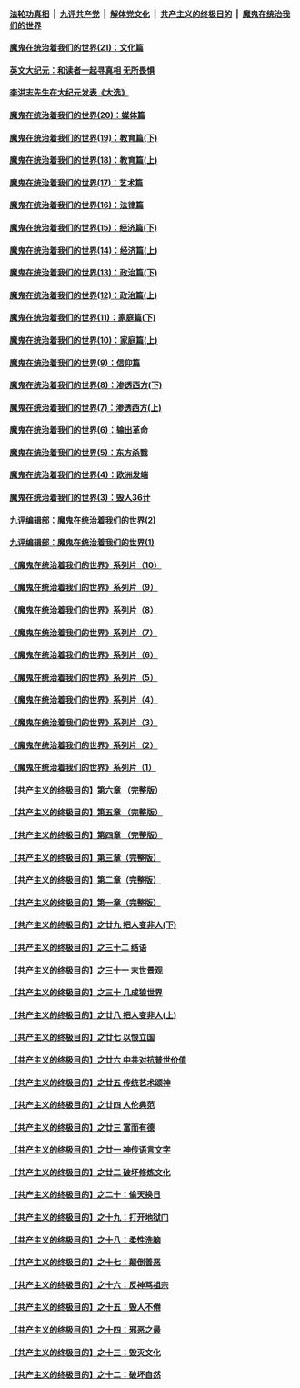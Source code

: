 

####  [法轮功真相](../../../../basic/blob/master/README.md?t=12121231) &nbsp;|&nbsp; [九评共产党](../../../../9ping.md/blob/master/README.md?t=12121231) &nbsp;|&nbsp; [解体党文化](../../../../jtdwh.md/blob/master/README.md?t=12121231)  &nbsp;|&nbsp; [共产主义的终极目的](../../../../gczydzjmd.md/blob/master/README.md?t=12121231) &nbsp;|&nbsp; [魔鬼在统治我们的世界](../../../../mgztzwmdsj.md/blob/master/README.md?t=12121231) 

#### [魔鬼在统治着我们的世界(21)：文化篇](../pages/nsc422/n10597706.md?t=12121231) 

#### [英文大纪元：和读者一起寻真相 无所畏惧](../pages/nsc422/n12542027.md?t=12121231) 

#### [李洪志先生在大纪元发表《大选》](../pages/nsc422/n12534746.md?t=12121231) 

#### [魔鬼在统治着我们的世界(20)：媒体篇](../pages/nsc422/n10586579.md?t=12121231) 

#### [魔鬼在统治着我们的世界(19)：教育篇(下)](../pages/nsc422/n10564808.md?t=12121231) 

#### [魔鬼在统治着我们的世界(18)：教育篇(上)](../pages/nsc422/n10526970.md?t=12121231) 

#### [魔鬼在统治着我们的世界(17)：艺术篇](../pages/nsc422/n10499093.md?t=12121231) 

#### [魔鬼在统治着我们的世界(16)：法律篇](../pages/nsc422/n10485969.md?t=12121231) 

#### [魔鬼在统治着我们的世界(15)：经济篇(下)](../pages/nsc422/n10469975.md?t=12121231) 

#### [魔鬼在统治着我们的世界(14)：经济篇(上)](../pages/nsc422/n10457370.md?t=12121231) 

#### [魔鬼在统治着我们的世界(13)：政治篇(下)](../pages/nsc422/n10448270.md?t=12121231) 

#### [魔鬼在统治着我们的世界(12)：政治篇(上)](../pages/nsc422/n10444576.md?t=12121231) 

#### [魔鬼在统治着我们的世界(11)：家庭篇(下)](../pages/nsc422/n10440961.md?t=12121231) 

#### [魔鬼在统治着我们的世界(10)：家庭篇(上)](../pages/nsc422/n10435448.md?t=12121231) 

#### [魔鬼在统治着我们的世界(9)：信仰篇](../pages/nsc422/n10432159.md?t=12121231) 

#### [魔鬼在统治着我们的世界(8)：渗透西方(下)](../pages/nsc422/n10429603.md?t=12121231) 

#### [魔鬼在统治着我们的世界(7)：渗透西方(上)](../pages/nsc422/n10426013.md?t=12121231) 

#### [魔鬼在统治着我们的世界(6)：输出革命](../pages/nsc422/n10421536.md?t=12121231) 

#### [魔鬼在统治着我们的世界(5)：东方杀戮](../pages/nsc422/n10417707.md?t=12121231) 

#### [魔鬼在统治着我们的世界(4)：欧洲发端](../pages/nsc422/n10414890.md?t=12121231) 

#### [魔鬼在统治着我们的世界(3)：毁人36计](../pages/nsc422/n10411583.md?t=12121231) 

#### [九评编辑部：魔鬼在统治着我们的世界(2)](../pages/nsc422/n10410036.md?t=12121231) 

#### [九评编辑部：魔鬼在统治着我们的世界(1)](../pages/nsc422/n10406825.md?t=12121231) 

#### [《魔鬼在统治着我们的世界》系列片（10）](../pages/nsc422/n12292670.md?t=12121231) 

#### [《魔鬼在统治着我们的世界》系列片（9）](../pages/nsc422/n12290859.md?t=12121231) 

#### [《魔鬼在统治着我们的世界》系列片（8）](../pages/nsc422/n12287445.md?t=12121231) 

#### [《魔鬼在统治着我们的世界》系列片（7）](../pages/nsc422/n12283425.md?t=12121231) 

#### [《魔鬼在统治着我们的世界》系列片（6）](../pages/nsc422/n12282314.md?t=12121231) 

#### [《魔鬼在统治着我们的世界》系列片（5）](../pages/nsc422/n12281419.md?t=12121231) 

#### [《魔鬼在统治着我们的世界》系列片（4）](../pages/nsc422/n12274024.md?t=12121231) 

#### [《魔鬼在统治着我们的世界》系列片（3）](../pages/nsc422/n12271322.md?t=12121231) 

#### [《魔鬼在统治着我们的世界》系列片（2）](../pages/nsc422/n12269049.md?t=12121231) 

#### [《魔鬼在统治着我们的世界》系列片（1）](../pages/nsc422/n12267575.md?t=12121231) 

#### [【共产主义的终极目的】第六章 （完整版）](../pages/nsc422/n11428913.md?t=12121231) 

#### [【共产主义的终极目的】第五章 （完整版）](../pages/nsc422/n11428912.md?t=12121231) 

#### [【共产主义的终极目的】第四章 （完整版）](../pages/nsc422/n11428907.md?t=12121231) 

#### [【共产主义的终极目的】第三章（完整版）](../pages/nsc422/n11428848.md?t=12121231) 

#### [【共产主义的终极目的】第二章（完整版）](../pages/nsc422/n11428831.md?t=12121231) 

#### [【共产主义的终极目的】第一章（完整版）](../pages/nsc422/n11417651.md?t=12121231) 

#### [【共产主义的终极目的】之廿九 把人变非人(下)](../pages/nsc422/n11344140.md?t=12121231) 

#### [【共产主义的终极目的】之三十二 结语](../pages/nsc422/n11360535.md?t=12121231) 

#### [【共产主义的终极目的】之三十一 末世景观](../pages/nsc422/n11351129.md?t=12121231) 

#### [【共产主义的终极目的】之三十 几成狼世界](../pages/nsc422/n11348280.md?t=12121231) 

#### [【共产主义的终极目的】之廿八 把人变非人(上)](../pages/nsc422/n11340492.md?t=12121231) 

#### [【共产主义的终极目的】之廿七 以恨立国](../pages/nsc422/n11336944.md?t=12121231) 

#### [【共产主义的终极目的】之廿六 中共对抗普世价值](../pages/nsc422/n11324785.md?t=12121231) 

#### [【共产主义的终极目的】之廿五 传统艺术颂神](../pages/nsc422/n11296396.md?t=12121231) 

#### [【共产主义的终极目的】之廿四 人伦典范](../pages/nsc422/n11296397.md?t=12121231) 

#### [【共产主义的终极目的】之廿三 富而有德](../pages/nsc422/n11283598.md?t=12121231) 

#### [【共产主义的终极目的】之廿一 神传语言文字](../pages/nsc422/n11263265.md?t=12121231) 

#### [【共产主义的终极目的】之廿二 破坏修炼文化](../pages/nsc422/n11245728.md?t=12121231) 

#### [【共产主义的终极目的】之二十：偷天换日](../pages/nsc422/n11238846.md?t=12121231) 

#### [【共产主义的终极目的】之十九：打开地狱门](../pages/nsc422/n11206376.md?t=12121231) 

#### [【共产主义的终极目的】之十八：柔性洗脑](../pages/nsc422/n11199994.md?t=12121231) 

#### [【共产主义的终极目的】之十七：颠倒善恶](../pages/nsc422/n11179782.md?t=12121231) 

#### [【共产主义的终极目的】之十六：反神骂祖宗](../pages/nsc422/n11166798.md?t=12121231) 

#### [【共产主义的终极目的】之十五：毁人不倦](../pages/nsc422/n11166792.md?t=12121231) 

#### [【共产主义的终极目的】之十四：邪恶之最](../pages/nsc422/n11150249.md?t=12121231) 

#### [【共产主义的终极目的】之十三：毁灭文化](../pages/nsc422/n11135227.md?t=12121231) 

#### [【共产主义的终极目的】之十二：破坏自然](../pages/nsc422/n11135214.md?t=12121231) 

